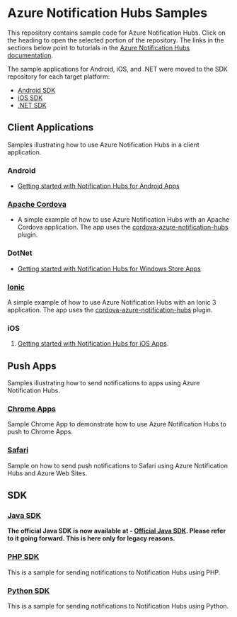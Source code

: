 # Azure Notification Hubs Samples

This repository contains sample code for Azure Notification Hubs. Click on the heading to open the selected portion of the repository. The links in the sections below point to tutorials in the [Azure Notification Hubs documentation](https://docs.microsoft.com/en-us/azure/notification-hubs/).

The sample applications for Android, iOS, and .NET were moved to the SDK repository for each target platform:

+ [Android SDK](https://github.com/Azure/azure-notificationhubs-android)
+ [iOS SDK](https://github.com/Azure/azure-notificationhubs-ios)
+ [.NET SDK](https://github.com/Azure/azure-notificationhubs-dotnet)

## Client Applications

Samples illustrating how to use Azure Notification Hubs in a client application.

### Android

+ [Getting started with Notification Hubs for Android Apps](https://azure.microsoft.com/documentation/articles/notification-hubs-android-get-started/)

### [Apache Cordova]

+ A simple example of how to use Azure Notification Hubs with an Apache Cordova application. The app uses the [cordova-azure-notification-hubs](https://github.com/derek82511/cordova-azure-notification-hubs) plugin.

### DotNet

+ [Getting started with Notification Hubs for Windows Store Apps](https://azure.microsoft.com/documentation/articles/notification-hubs-windows-store-dotnet-get-started/)

### [Ionic]

A simple example of how to use Azure Notification Hubs with an Ionic 3 application. The app uses the [cordova-azure-notification-hubs](https://github.com/derek82511/cordova-azure-notification-hubs) plugin.

### iOS

1. [Getting started with Notification Hubs for iOS Apps](https://azure.microsoft.com/documentation/articles/notification-hubs-ios-get-started/).

## Push Apps

Samples illustrating how to send notifications to apps using Azure Notification Hubs.

### [Chrome Apps]

Sample Chrome App to demonstrate how to use Azure Notification Hubs to push to Chrome Apps.

### [Safari]

Sample on how to send push notifications to Safari using Azure Notification Hubs and Azure Web Sites.

## SDK

### [Java SDK]

**The official Java SDK is now available at - [Official Java SDK]. Please refer to it going forward. This is here only for legacy reasons.**

### [PHP SDK]

This is a sample for sending notifications to Notification Hubs using PHP.

### [Python SDK]

This is a sample for sending notifications to Notification Hubs using Python.

<!-- Sample Apps -->
<!-- [Android]: https://github.com/Azure/azure-notificationhubs-samples/tree/master/Android -->
[Apache Cordova]: https://github.com/Azure/azure-notificationhubs-samples/tree/master/apache-cordova
<!-- [DotNet]: https://github.com/Azure/azure-notificationhubs-samples/tree/master/dotnet -->
[Ionic]: https://github.com/Azure/azure-notificationhubs-samples/tree/master/Ionic
<!-- [iOS]: https://github.com/Azure/azure-notificationhubs-samples/tree/master/iOS -->

<!-- Push Apps -->
[Chrome Apps]: https://github.com/Azure/azure-notificationhubs-samples/tree/master/PushToChromeApps
[Chrome Apps tutorial]: http://azure.microsoft.com/en-us/documentation/articles/notification-hubs-chrome-get-started/
[Safari]: https://github.com/Azure/azure-notificationhubs-samples/tree/master/PushToSafari

<!-- SDK -->
[Official Java SDK]: https://github.com/Azure/azure-notificationhubs-java-backend
[Java SDK]: https://github.com/Azure/azure-notificationhubs-samples/tree/master/notificationhubs-rest-java
[PHP SDK]: https://github.com/Azure/azure-notificationhubs-samples/tree/master/notificationhubs-rest-php
[Python SDK]: https://github.com/Azure/azure-notificationhubs-samples/tree/master/notificationhubs-rest-python
